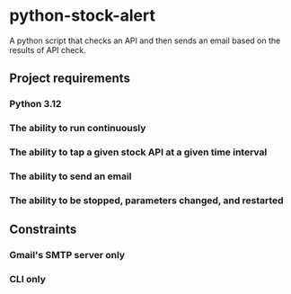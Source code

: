 # python-stock-alert
A python script that checks an API and then sends an email based on the results of API check.

## Project requirements
### Python 3.12
### The ability to run continuously
### The ability to tap a given stock API at a given time interval
### The ability to send an email
### The ability to be stopped, parameters changed, and restarted

## Constraints
### Gmail's SMTP server only
### CLI only
